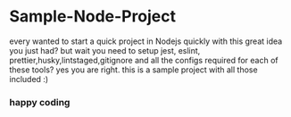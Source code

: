 # Sample-Node-Project
every wanted to start a quick project in Nodejs quickly with this great idea you just had?
but wait you need to setup  jest, eslint, prettier,husky,lintstaged,gitignore and all the configs required for each of these tools? yes you are right. this is a sample project with all those included :)
### happy coding

